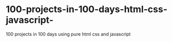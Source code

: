 # 100-projects-in-100-days-html-css-javascript-
100 projects in 100 days using pure html css and javascript 
